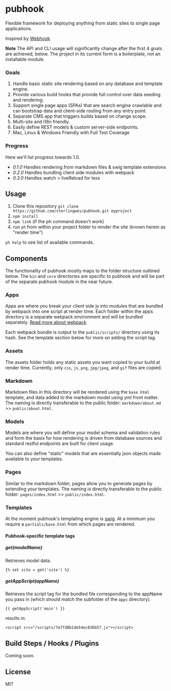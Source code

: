 # pubhook

Flexible framework for deploying anything from static sites to single page applications.

Inspired by [Webhook](http://webhook.com).

**Note** The API and CLI usage will significantly change after the first 4 goals are achieved, below. The project in its current form is a boilerplate, not an installable module.

### Goals

1.  Handle basic static site rendering based on any database and template engine.
2.  Provide various build hooks that provide full control over data seeding and rendering.
3.  Support single page apps (SPAs) that are search engine crawlable and can bootstrap data and client-side routing from any entry point.
4.  Separate CMS app that triggers builds based on change scope.
5.  Multi-site and i18n friendly.
6.  Easily define REST models & custom server-side endpoints.
7.  Mac, Linux & Windows Friendly with Full Test Coverage

### Progress

Here we'll list progress towards 1.0.

*   _0.1.0_ Handles rendering from markdown files & swig template extensions
*   _0.2.0_ Handles bundling client side modules with webpack
*   _0.3.0_ Handles watch > liveReload for less

## Usage

1.  Clone this repository `git clone https://github.com/sterlingwes/pubhook.git myproject`
2.  `npm install`
3.  `npm link` (if the ph command doesn't work)
4.  run `ph` from within your project folder to render the site (known herein as "render time")

`ph help` to see list of available commands.

## Components

The functionality of pubhook mostly maps to the folder structure outlined below. The `bin` and `core` directories are specific to pubhook and will be part of the separate pubhook module in the near future.

### Apps

Apps are where you break your client side js into modules that are bundled by webpack into one script at render time. Each folder within the apps directory is a separate webpack environment and will be bundled separately. [Read more about webpack](http://webpack.github.io)

Each webpack bundle is output to the `public/scripts/` directory using its hash. See the template section below for more on adding the script tag.

### Assets

The assets folder holds any static assets you want copied to your build at render time. Currently, only `css`, `js`, `png`, `jpg/jpeg`, and `gif` files are copied.

### Markdown

Markdown files in this directory will be rendered using the `base.html` template, and data added to the markdown model using yml front matter. The naming is directly transferable to the public folder: `markdown/about.md` >> `public/about.html`.

### Models

Models are where you will define your model schema and validation rules and form the basis for how rendering is driven from database sources and standard restful endpoints are built for client usage.

You can also define "static" models that are essentially json objects made available to your templates.

### Pages

Similar to the markdown folder, pages allow you to generate pages by extending your templates. The naming is directly transferable to the public folder: `pages/index.html` >> `public/index.html`.

### Templates

At the moment pubhook's templating engine is [swig](paularmstrong.github.io/swig/docs/). At a minimum you require a `partials/base.html` from which pages are rendered.

#### Pubhook-specific template tags

##### get(modelName)

Retrieves model data.

`{% set site = get('site') %}`

##### getAppScript(appName)

Retrieves the script tag for the bundled file corresponding to the appName you pass in (which should match the subfolder of the `apps` directory).

`{{ getAppScript('main') }}`

results in:

`<script src="/scripts/7e7fd8b1de54ec836b57.js"></script>`

## Build Steps / Hooks / Plugins

Coming soon.

## License

MIT